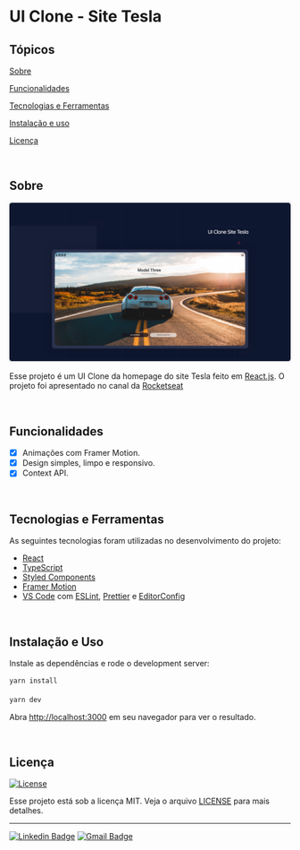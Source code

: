 # UI Clone - Site Tesla

## Tópicos

[Sobre](#sobre)

[Funcionalidades](#funcionalidades)

[Tecnologias e Ferramentas](#tecnologias-e-ferramentas)

[Instalação e uso](#instalação-e-uso)

[Licença](#licença)

<br>

## Sobre

<p align="center">
  <img src="public/image/Home.png" alt="Home page">
</p>

Esse projeto é um UI Clone da homepage do site Tesla feito em [React.js](https://pt-br.reactjs.org/).
O projeto foi apresentado no canal da [Rocketseat](https://youtu.be/204ewU7NRO0)

<br>

## Funcionalidades

- [x] Animações com Framer Motion.
- [x] Design simples, limpo e responsivo.
- [x] Context API.

<br>

## Tecnologias e Ferramentas

As seguintes tecnologias foram utilizadas no desenvolvimento do projeto:

- [React](https://reactjs.org/)
- [TypeScript](https://www.typescriptlang.org/)
- [Styled Components](https://styled-components.com/)
- [Framer Motion](https://www.framer.com/motion/)
- [VS Code](https://code.visualstudio.com/) com [ESLint](https://eslint.org/), [Prettier](https://prettier.io/) e [EditorConfig](https://editorconfig.org/)

<br>

## Instalação e Uso

Instale as dependências e rode o development server:

```bash
yarn install

yarn dev
```

Abra [http://localhost:3000](http://localhost:3000) em seu navegador para ver o resultado.

<br>

## Licença

<a href="https://opensource.org/licenses/MIT">
  <img alt="License" src="https://img.shields.io/badge/license-MIT-6E40C9?style=flat-square">
</a>

<br>

Esse projeto está sob a licença MIT. Veja o arquivo [LICENSE](/LICENSE) para mais detalhes.

---

<!-- Made with :purple_heart: by [Daniel Silva](https://github.com/daniel-silva-dxp) -->

[![Linkedin Badge](https://img.shields.io/badge/-Daniel%20Silva-6E40C9?style=flat-square&logo=Linkedin&logoColor=white&link=https://www.linkedin.com/in/daniel-silva-dxp/)](https://www.linkedin.com/in/daniel-silva-dxp/)
[![Gmail Badge](https://img.shields.io/badge/-dfsilva.dxp@gmail.com-6E40C9?style=flat-square&logo=Gmail&logoColor=white&link=mailto:dfsilva.dxp@gmail.com)](mailto:dfsilva.dxp@gmail.com)
